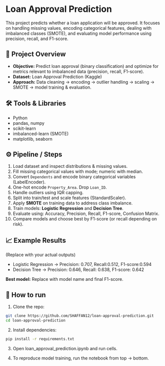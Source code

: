 # **Loan Approval Prediction**

This project predicts whether a loan application will be approved. It focuses on handling missing values, encoding categorical features, dealing with imbalanced classes (SMOTE), and evaluating model performance using precision, recall, and F1-score.

## 📌 Project Overview
- **Objective:** Predict loan approval (binary classification) and optimize for metrics relevant to imbalanced data (precision, recall, F1-score).  
- **Dataset:** Loan Approval Prediction (Kaggle)  
- **Approach:** Data cleaning → encoding → outlier handling → scaling → SMOTE → model training & evaluation.

## 🛠️ Tools & Libraries
- Python  
- pandas, numpy  
- scikit-learn  
- imbalanced-learn (SMOTE)  
- matplotlib, seaborn


## ⚙️ Pipeline / Steps
1. Load dataset and inspect distributions & missing values.  
2. Fill missing categorical values with mode; numeric with median.  
3. Convert `Dependents` and encode binary categorical variables (LabelEncoder).  
4. One-hot encode `Property_Area`. Drop `Loan_ID`.  
5. Handle outliers using IQR capping.  
6. Split into train/test and scale features (StandardScaler).  
7. Apply **SMOTE** on training data to address class imbalance.  
8. Train models: **Logistic Regression** and **Decision Tree**.  
9. Evaluate using: Accuracy, Precision, Recall, F1-score, Confusion Matrix.  
10. Compare models and choose best by F1-score (or recall depending on risk).


## 📈 Example Results
(Replace with your actual outputs)
- Logistic Regression → Precision: 0.707, Recall:0.512, F1-score:0.594  
- Decision Tree → Precision: 0.646, Recall: 0.638, F1-score: 0.642

**Best model:** Replace with model name and final F1-score.



## 🚀 How to run
1. Clone the repo:
```bash
git clone https://github.com/SHAFFAN12/loan-approval-prediction.git
cd loan-approval-prediction
```
2. Install dependencies:
```bash
pip install -r requirements.txt
```

3. Open loan_approval_prediction.ipynb and run cells.

4. To reproduce model training, run the notebook from top → bottom.

